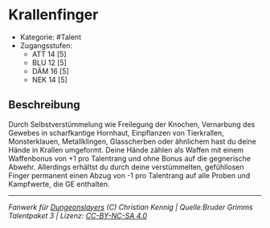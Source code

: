 <!---
Dies ist ein Fanwerk für DUNGEONSLAYERS (C) von Christian Kennig

Quellen:      [Bruder Grimms Talentpaket 3](https://www.f-space.de/ds4/downloads.html)
              [Talentbeschreibungen](https://www.f-space.de/ds4/tools-talentcards.html)
License:      [CC-BY-NC-SA 4.0](https://creativecommons.org/licenses/by-nc-sa/4.0/deed.de)
Richtlinien:  [Fanwerkrichtlinien](https://www.dungeonslayers.net/fanwerk-richtlinien/)
Autor:        Zauberlehrling
-->

  
# Krallenfinger  
- Kategorie: #Talent  
- Zugangsstufen:  
  - ATT 14 [5]  
  - BLU 12 [5]  
  - DÄM 16 [5]  
  - NEK 14 [5]  

## Beschreibung  
Durch Selbstverstümmelung wie Freilegung der Knochen, Vernarbung des Gewebes in scharfkantige Hornhaut, Einpflanzen von Tierkrallen, Monsterklauen, Metallklingen, Glasscherben oder ähnlichem hast du deine Hände in Krallen umgeformt. Deine Hände zählen als Waffen mit einem Waffenbonus von +1 pro Talentrang und ohne Bonus auf die gegnerische Abwehr. Allerdings erhältst du durch deine verstümmelten, gefühllosen Finger permanent einen Abzug von -1 pro Talentrang auf alle Proben und Kampfwerte, die GE enthalten.


___  
*Fanwerk für [Dungeonslayers](https://www.dungeonslayers.net/) (C) Christian Kennig | Quelle:Bruder Grimms Talentpaket 3 | Lizenz: [CC-BY-NC-SA 4.0](https://creativecommons.org/licenses/by-nc-sa/4.0/deed.de)*  